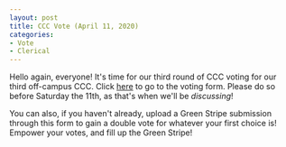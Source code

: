 ```yaml
---
layout: post
title: CCC Vote (April 11, 2020)
categories:
- Vote
- Clerical
---
```


Hello again, everyone!  It's time for our third round of CCC voting for our third off-campus CCC.  Click [here](https://forms.gle/2RodCQgvUUDnSreh7) to go to the voting form.  Please do so before Saturday the 11th, as that's when we'll be *discussing*!

You can also, if you haven't already, upload a Green Stripe submission through this form to gain a double vote for whatever your first choice is!  Empower your votes, and fill up the Green Stripe!
